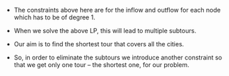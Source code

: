 

- The constraints above here are for the inflow and outflow for each node which has to be of degree 1.

- When we solve the above LP, this will lead to multiple subtours.

- Our aim is to find the shortest tour that covers all the cities. 

- So, in order to eliminate the subtours we introduce another constraint so that we get only one tour – the shortest one, for our problem.
